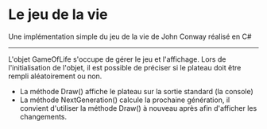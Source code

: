 # Le jeu de la vie

Une implémentation simple du jeu de la vie de John Conway réalisé en C#

---

L'objet GameOfLife s'occupe de gérer le jeu et l'affichage.
Lors de l'initialisation de l'objet, il est possible de préciser si le plateau doit être rempli aléatoirement ou non.

 - La méthode Draw() affiche le plateau sur la sortie standard (la 
 console)
 - La méthode NextGeneration() calcule la prochaine génération, il convient d'utiliser la méthode Draw() à nouveau après afin d'afficher les changements.
 